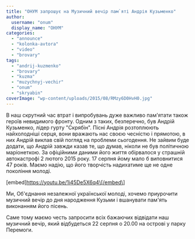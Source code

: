 ```yaml
---
title: "ОНУМ запрошує на Музичний вечір пам`яті Андрія Кузьменко"
author: 
  username: "onum"
  display_name: "ОНУМ"
categories: 
  - "announce"
  - "kolonka-avtora"
  - "video"
  - "brovary"
tags: 
  - "andrij-kuzmenko"
  - "brovary"
  - "kuzma"
  - "muzychnyj-vechir"
  - "onum"
  - "skryabin"
coverImage: "wp-content/uploads/2015/08/RMzy6D0HvH0.jpg"
---
```


В наш скрутний час втрат і випробувань дуже важливо пам'ятати також героїв невидимого фронту. Одним з таких, безперечно, був Андрій Кузьменко, лідер гурту "Скрябін". Пісні Андрія розтоплюють найхолодніші серця, вони вражають нас своєю чесністю і прямотою, в них Андрій виклав свій погляд на проблеми сьогодення. Не зайвим буде додати, що Андрій завжди казав те, що думав, ніколи не був політичною маріонеткою. За офіційними даними його життя обірвалося у страшній автокастрофі 2 лютого 2015 року. 17 серпня йому мало б виповнитися 47 років. Маємо надію, що його творчість надихатиме ще не одне покоління молоді.

\[embed\]https://youtu.be/1i45De5X6q4\[/embed\]

Ми, Об'єднання незалежної української молоді, хочемо приурочити музичний вечір до дня народження Кузьми і вшанувати пам'ять виконанням його пісень.

Саме тому маємо честь запросити всіх бажаючих відвідати наш музичний вечір, який відбудеться 22 серпня о 20.00 на острові у парку Перемоги.

